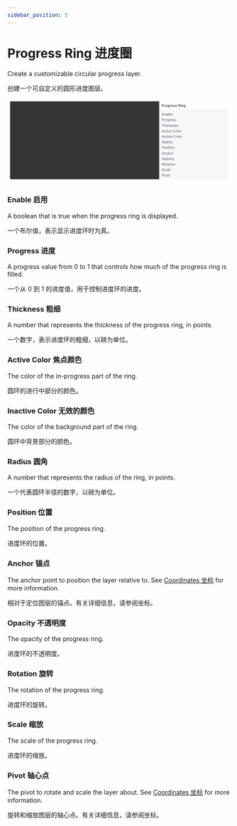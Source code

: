 ```yaml
---
sidebar_position: 5
---
```


# Progress Ring 进度圈

Create a customizable circular progress layer.

创建一个可自定义的圆形进度图层。

![Image](./../../../static/img/docs/Layer/progress-ring.png)

### Enable 启用

A boolean that is true when the progress ring is displayed.

一个布尔值，表示显示进度环时为真。

### Progress 进度

A progress value from 0 to 1 that controls how much of the progress ring is filled.

一个从 0 到 1 的进度值，用于控制进度环的进度。

### Thickness 粗细

A number that represents the thickness of the progress ring, in points.

一个数字，表示进度环的粗细，以磅为单位。

### Active Color 焦点颜色

The color of the in-progress part of the ring.

圆环的进行中部分的颜色。

### Inactive Color  无效的颜色

The color of the background part of the ring.

圆环中背景部分的颜色。

### Radius 圆角

A number that represents the radius of the ring, in points.

一个代表圆环半径的数字，以磅为单位。

### Position 位置

The position of the progress ring.

进度环的位置。

### Anchor 锚点

The anchor point to position the layer relative to. See [Coordinates 坐标](./../Concepts/Coordinates.md) for more information.

相对于定位图层的锚点。有关详细信息，请参阅坐标。

### Opacity 不透明度

The opacity of the progress ring.

进度环的不透明度。

### Rotation 旋转

The rotation of the progress ring.

进度环的旋转。

### Scale 缩放

The scale of the progress ring.

进度环的缩放。

### Pivot 轴心点

The pivot to rotate and scale the layer about. See [Coordinates 坐标](./../Concepts/Coordinates.md) for more information.

旋转和缩放图层的轴心点。有关详细信息，请参阅坐标。
